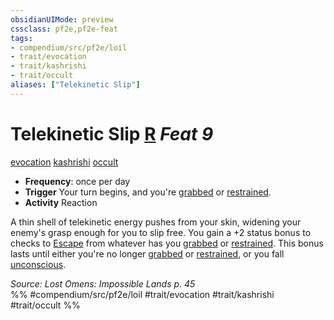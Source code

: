 ```yaml
---
obsidianUIMode: preview
cssclass: pf2e,pf2e-feat
tags:
- compendium/src/pf2e/loil
- trait/evocation
- trait/kashrishi
- trait/occult
aliases: ["Telekinetic Slip"]
---
```

# Telekinetic Slip  [R](/rules/core-rulebook/chapter-9-playing-the-game.md#Actions "Reaction") *Feat 9*  
[evocation](/rules/traits/evocation.md)  [kashrishi](/rules/traits/kashrishi-loil.md)  [occult](/rules/traits/occult.md)  

- **Frequency**: once per day
- **Trigger** Your turn begins, and you're [grabbed](/rules/conditions.md#Grabbed) or [restrained](/rules/conditions.md#Restrained).
- **Activity** Reaction

A thin shell of telekinetic energy pushes from your skin, widening your enemy's grasp enough for you to slip free. You gain a +2 status bonus to checks to [Escape](/rules/actions/escape.md) from whatever has you [grabbed](/rules/conditions.md#Grabbed) or [restrained](/rules/conditions.md#Restrained). This bonus lasts until either you're no longer [grabbed](/rules/conditions.md#Grabbed) or [restrained](/rules/conditions.md#Restrained), or you fall [unconscious](/rules/conditions.md#Unconscious).

*Source: Lost Omens: Impossible Lands p. 45*  
%% #compendium/src/pf2e/loil #trait/evocation #trait/kashrishi #trait/occult %%